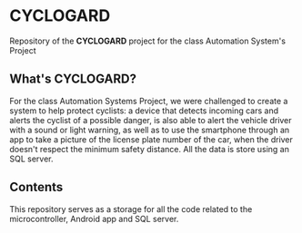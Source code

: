 # CYCLOGARD
Repository of the __CYCLOGARD__ project for the class Automation System's Project


## What's CYCLOGARD?
For the class Automation Systems Project, we were challenged to create a system to help protect cyclists: a device that detects incoming cars and alerts the cyclist of a possible danger, is also able to alert the vehicle driver with a sound or light warning, as well as to use the smartphone through an app to take a picture of the license plate number of the car, when the driver doesn't respect the minimum safety distance. All the data is store using an SQL server.

## Contents
This repository serves as a storage for all the code related to the microcontroller, Android app and SQL server.
